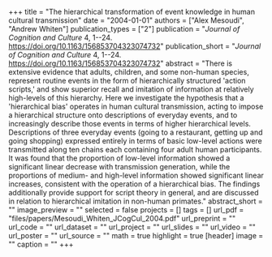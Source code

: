 +++
title = "The hierarchical transformation of event knowledge in human cultural transmission"
date = "2004-01-01"
authors = ["Alex Mesoudi", "Andrew Whiten"]
publication_types = ["2"]
publication = "_Journal of Cognition and Culture_ 4, 1--24. https://doi.org/10.1163/156853704323074732"
publication_short = "_Journal of Cognition and Culture_ 4, 1--24. https://doi.org/10.1163/156853704323074732"
abstract = "There is extensive evidence that adults, children, and some non-human species, represent routine events in the form of hierarchically structured 'action scripts,' and show superior recall and imitation of information at relatively high-levels of this hierarchy. Here we investigate the hypothesis that a 'hierarchical bias' operates in human cultural transmission, acting to impose a hierarchical structure onto descriptions of everyday events, and to increasingly describe those events in terms of higher hierarchical levels. Descriptions of three everyday events (going to a restaurant, getting up and going shopping) expressed entirely in terms of basic low-level actions were transmitted along ten chains each containing four adult human participants. It was found that the proportion of low-level information showed a significant linear decrease with transmission generation, while the proportions of medium- and high-level information showed significant linear increases, consistent with the operation of a hierarchical bias. The findings additionally provide support for script theory in general, and are discussed in relation to hierarchical imitation in non-human primates."
abstract_short = ""
image_preview = ""
selected = false
projects = []
tags = []
url_pdf = "files/papers/Mesoudi_Whiten_JCogCul_2004.pdf"
url_preprint = ""
url_code = ""
url_dataset = ""
url_project = ""
url_slides = ""
url_video = ""
url_poster = ""
url_source = ""
math = true
highlight = true
[header]
image = ""
caption = ""
+++
